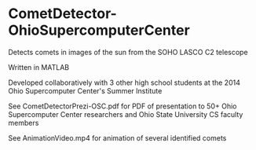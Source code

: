 # CometDetector-OhioSupercomputerCenter
Detects comets in images of the sun from the SOHO LASCO C2 telescope

Written in MATLAB

Developed collaboratively with 3 other high school students at the 2014 Ohio Supercomputer Center's Summer Institute

See CometDetectorPrezi-OSC.pdf for PDF of presentation to 50+ Ohio Supercomputer Center researchers and Ohio State University CS faculty members

See AnimationVideo.mp4 for animation of several identified comets
